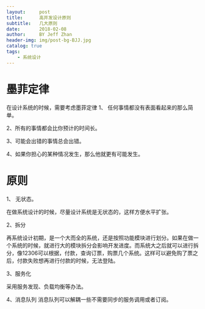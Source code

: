 ```yaml
---
layout:     post
title:      高并发设计原则
subtitle:   几大原则
date:       2018-02-08
author:     BY Jeff Zhan
header-img: img/post-bg-BJJ.jpg
catalog: true
tags:
    - 系统设计
---
```


# 墨菲定律

在设计系统的时候，需要考虑墨菲定律
1、 任何事情都没有表面看起来的那么简单。

2、所有的事情都会比你预计的时间长。

3、可能会出错的事情总会出错。

4、如果你担心的某种情况发生，那么他就更有可能发生。

#  原则

1、 无状态。

在做系统设计的时候，尽量设计系统是无状态的，这样方便水平扩张。

2、拆分

再系统设计初期，是一个大而全的系统，还是按照功能模块进行划分。如果在做一个系统的时候，就进行大的模块拆分会影响开发进度。而系统大之后就可以进行拆分，像12306可以根据，付款，查询订票，购票几个系统。这样可以避免购了票之后，付款失败想再进行付款的时候，无法登陆。

3、服务化

采用服务发现、负载均衡等办法。

4、消息队列
消息队列可以解耦一些不需要同步的服务调用或者订阅。

